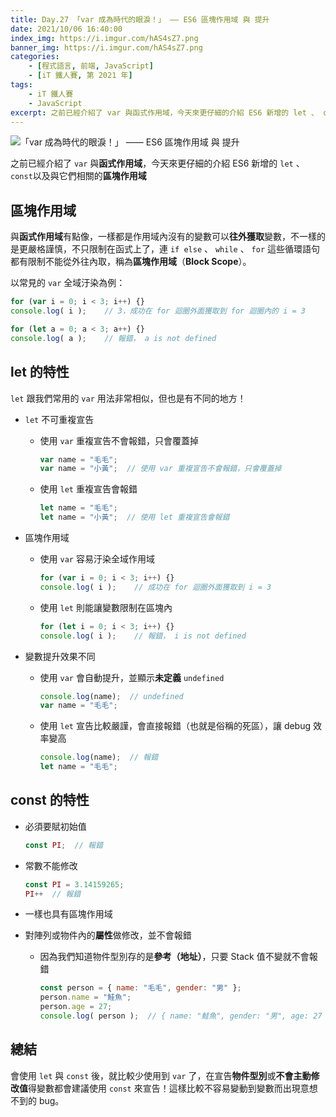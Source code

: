 ```yaml
---
title: Day.27 「var 成為時代的眼淚！」 —— ES6 區塊作用域 與 提升
date: 2021/10/06 16:40:00
index_img: https://i.imgur.com/hAS4sZ7.png
banner_img: https://i.imgur.com/hAS4sZ7.png
categories:
    - [程式語言, 前端, JavaScript]
    - [iT 鐵人賽, 第 2021 年]
tags: 
    - iT 鐵人賽
    - JavaScript
excerpt: 之前已經介紹了 var 與函式作用域，今天來更仔細的介紹 ES6 新增的 let 、 const以及與它們相關的區塊作用域。
---
```


![「var 成為時代的眼淚！」 —— ES6 區塊作用域 與 提升](https://i.imgur.com/hAS4sZ7.png)

之前已經介紹了 `var` 與**函式作用域**，今天來更仔細的介紹 ES6 新增的 `let` 、 `const`以及與它們相關的**區塊作用域**

## 區塊作用域

與**函式作用域**有點像，一樣都是作用域內沒有的變數可以**往外獲取**變數，不一樣的是更嚴格謹慎，不只限制在函式上了，連 `if else` 、 `while` 、 `for` 這些循環語句都有限制不能從外往內取，稱為**區塊作用域**（**Block Scope**）。

以常見的 `var` 全域汙染為例：

```javascript
for (var i = 0; i < 3; i++) {}
console.log( i );    // 3，成功在 for 迴圈外面獲取到 for 迴圈內的 i = 3

for (let a = 0; a < 3; a++) {}
console.log( a );    // 報錯， a is not defined
```

## let 的特性

`let` 跟我們常用的 `var` 用法非常相似，但也是有不同的地方！

- `let` 不可重複宣告

  - 使用 `var` 重複宣告不會報錯，只會覆蓋掉

    ```javascript
    var name = "毛毛";
    var name = "小黃";  // 使用 var 重複宣告不會報錯，只會覆蓋掉
    ```

  - 使用 `let` 重複宣告會報錯

    ```javascript
    let name = "毛毛";
    let name = "小黃";  // 使用 let 重複宣告會報錯
    ```

- 區塊作用域

  - 使用 `var` 容易汙染全域作用域

    ```javascript
    for (var i = 0; i < 3; i++) {}
    console.log( i );    // 成功在 for 迴圈外面獲取到 i = 3
    ```
  
  - 使用 `let` 則能讓變數限制在區塊內

    ```javascript
    for (let i = 0; i < 3; i++) {}
    console.log( i );    // 報錯， i is not defined
    ```

- 變數提升效果不同

  - 使用 `var` 會自動提升，並顯示**未定義** `undefined`

    ```javascript
    console.log(name);  // undefined
    var name = "毛毛";
    ```
  
  - 使用 `let` 宣告比較嚴謹，會直接報錯（也就是俗稱的死區），讓 debug 效率變高

    ```javascript
    console.log(name);  // 報錯
    let name = "毛毛";
    ```

## const 的特性

- 必須要賦初始值
  
  ```javascript
  const PI;  // 報錯
  ```

- 常數不能修改

  ```javascript
  const PI = 3.14159265;
  PI++  // 報錯
  ```

- 一樣也具有區塊作用域

- 對陣列或物件內的**屬性**做修改，並不會報錯
  - 因為我們知道物件型別存的是**參考（地址）**，只要 Stack 值不變就不會報錯
    ```javascript
    const person = { name: "毛毛", gender: "男" };
    person.name = "鮭魚";
    person.age = 27;
    console.log( person );  // { name: "鮭魚", gender: "男", age: 27 }
    ```

## 總結

會使用 `let` 與 `const` 後，就比較少使用到 `var` 了，在宣告**物件型別**或**不會主動修改值**得變數都會建議使用 `const` 來宣告！這樣比較不容易變動到變數而出現意想不到的 bug。
